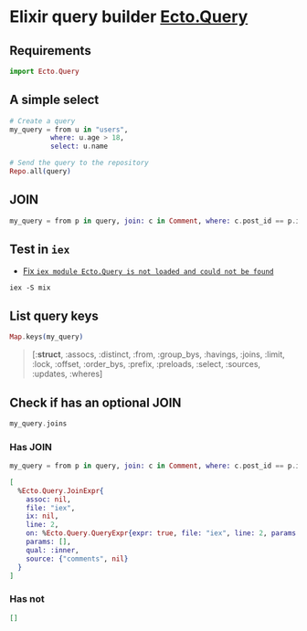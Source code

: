 # Elixir query builder [Ecto.Query](https://hexdocs.pm/ecto/Ecto.Query.html)

## Requirements

```ex
import Ecto.Query
```

## A simple select

```ex
# Create a query
my_query = from u in "users",
          where: u.age > 18,
          select: u.name

# Send the query to the repository
Repo.all(query)
````

## JOIN

```ex
my_query = from p in query, join: c in Comment, where: c.post_id == p.id
```

## Test in `iex`

* [Fix `iex module Ecto.Query is not loaded and could not be found`](https://stackoverflow.com/a/46128659)

```shell
iex -S mix
```

## List query keys

```ex
Map.keys(my_query)
```

> [:__struct__, :assocs, :distinct, :from, :group_bys, :havings, :joins, :limit,
> :lock, :offset, :order_bys, :prefix, :preloads, :select, :sources, :updates,
> :wheres]


## Check if has an optional JOIN

```ex
my_query.joins
```

### Has JOIN

```ex
my_query = from p in query, join: c in Comment, where: c.post_id == p.id
```

```ex
[
  %Ecto.Query.JoinExpr{
    assoc: nil,
    file: "iex",
    ix: nil,
    line: 2,
    on: %Ecto.Query.QueryExpr{expr: true, file: "iex", line: 2, params: []},
    params: [],
    qual: :inner,
    source: {"comments", nil}
  }
]
```

### Has not

```ex
[]
```